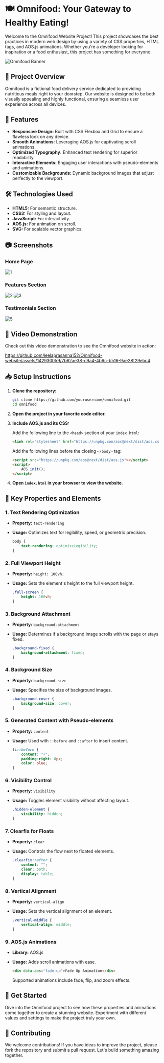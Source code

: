 # 🍽️ Omnifood: Your Gateway to Healthy Eating!

Welcome to the Omnifood Website Project! This project showcases the best practices in modern web design by using a variety of CSS properties, HTML tags, and AOS.js animations. Whether you're a developer looking for inspiration or a food enthusiast, this project has something for everyone.

![Omnifood Banner](path-to-banner-image.jpg) 

## 🚀 Project Overview

Omnifood is a fictional food delivery service dedicated to providing nutritious meals right to your doorstep. Our website is designed to be both visually appealing and highly functional, ensuring a seamless user experience across all devices.

## 🌟 Features

- **Responsive Design:** Built with CSS Flexbox and Grid to ensure a flawless look on any device.
- **Smooth Animations:** Leveraging AOS.js for captivating scroll animations.
- **Optimized Typography:** Enhanced text rendering for superior readability.
- **Interactive Elements:** Engaging user interactions with pseudo-elements and animations.
- **Customizable Backgrounds:** Dynamic background images that adjust perfectly to the viewport.

## 🛠️ Technologies Used

- **HTML5:** For semantic structure.
- **CSS3:** For styling and layout.
- **JavaScript:** For interactivity.
- **AOS.js:** For animation on scroll.
- **SVG:** For scalable vector graphics.

## 📷 Screenshots

### Home Page

![1](https://github.com/leelaprasanna152/Omnifood-website/assets/142930059/86d89298-a344-4bdf-8ad8-8583aa2ccf43)

### Features Section

![2](https://github.com/leelaprasanna152/Omnifood-website/assets/142930059/d2551f35-8d2f-49fe-b10a-c2fe138eec9f)
![3](https://github.com/leelaprasanna152/Omnifood-website/assets/142930059/6d887dce-1b84-46ce-bcf2-41204b571685)

### Testimonials Section

![5](https://github.com/leelaprasanna152/Omnifood-website/assets/142930059/e79e1afa-5697-4bad-861d-a0ef0936bbdb)

## 🎥 Video Demonstration

Check out this video demonstration to see the Omnifood website in action:


https://github.com/leelaprasanna152/Omnifood-website/assets/142930059/7b62ae38-c9a4-4b6c-b516-9ae28f29ebc4

## 📥 Setup Instructions

1. **Clone the repository:**

    ```bash
    git clone https://github.com/yourusername/omnifood.git
    cd omnifood
    ```

2. **Open the project in your favorite code editor.**

3. **Include AOS.js and its CSS:**

    Add the following line to the `<head>` section of your `index.html`:

    ```html
    <link rel="stylesheet" href="https://unpkg.com/aos@next/dist/aos.css" />
    ```

    Add the following lines before the closing `</body>` tag:

    ```html
    <script src="https://unpkg.com/aos@next/dist/aos.js"></script>
    <script>
        AOS.init();
    </script>
    ```

4. **Open `index.html` in your browser to view the website.**

## 🎨 Key Properties and Elements

### 1. Text Rendering Optimization

- **Property:** `text-rendering`
- **Usage:** Optimizes text for legibility, speed, or geometric precision.

    ```css
    body {
        text-rendering: optimizeLegibility;
    }
    ```

### 2. Full Viewport Height

- **Property:** `height: 100vh;`
- **Usage:** Sets the element's height to the full viewport height.

    ```css
    .full-screen {
        height: 100vh;
    }
    ```

### 3. Background Attachment

- **Property:** `background-attachment`
- **Usage:** Determines if a background image scrolls with the page or stays fixed.

    ```css
    .background-fixed {
        background-attachment: fixed;
    }
    ```

### 4. Background Size

- **Property:** `background-size`
- **Usage:** Specifies the size of background images.

    ```css
    .background-cover {
        background-size: cover;
    }
    ```

### 5. Generated Content with Pseudo-elements

- **Property:** `content`
- **Usage:** Used with `::before` and `::after` to insert content.

    ```css
    li::before {
        content: "•";
        padding-right: 8px;
        color: blue;
    }
    ```

### 6. Visibility Control

- **Property:** `visibility`
- **Usage:** Toggles element visibility without affecting layout.

    ```css
    .hidden-element {
        visibility: hidden;
    }
    ```

### 7. Clearfix for Floats

- **Property:** `clear`
- **Usage:** Controls the flow next to floated elements.

    ```css
    .clearfix::after {
        content: "";
        clear: both;
        display: table;
    }
    ```

### 8. Vertical Alignment

- **Property:** `vertical-align`
- **Usage:** Sets the vertical alignment of an element.

    ```css
    .vertical-middle {
        vertical-align: middle;
    }
    ```

### 9. AOS.js Animations

- **Library:** AOS.js
- **Usage:** Adds scroll animations with ease.

    ```html
    <div data-aos="fade-up">Fade Up Animation</div>
    ```

    Supported animations include fade, flip, and zoom effects.

## 🎉 Get Started

Dive into the Omnifood project to see how these properties and animations come together to create a stunning website. Experiment with different values and settings to make the project truly your own.

## 🤝 Contributing

We welcome contributions! If you have ideas to improve the project, please fork the repository and submit a pull request. Let's build something amazing together.


